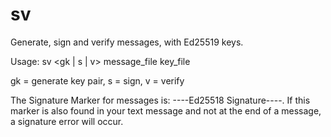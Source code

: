 # sv
Generate, sign and verify messages, with Ed25519 keys.

Usage: sv <gk | s | v> message_file key_file

gk = generate key pair,
s = sign,
v = verify

The Signature Marker for messages is: ----Ed25518 Signature----. If this
marker is also found in your text message and not at the end of a message,
a signature error will occur.
